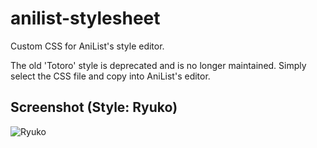 anilist-stylesheet
==================

Custom CSS for AniList's style editor.

The old 'Totoro' style is deprecated and is no longer maintained. Simply select the CSS file and copy into AniList's editor. 

## Screenshot (Style: Ryuko)
![Ryuko](http://i.imgur.com/GJIHqD1.png "Ryuko")
